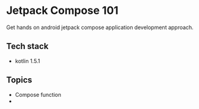 # Jetpack Compose 101

Get hands on android jetpack compose application development approach.

## Tech stack

- kotlin 1.5.1

## Topics

- Compose function
- 